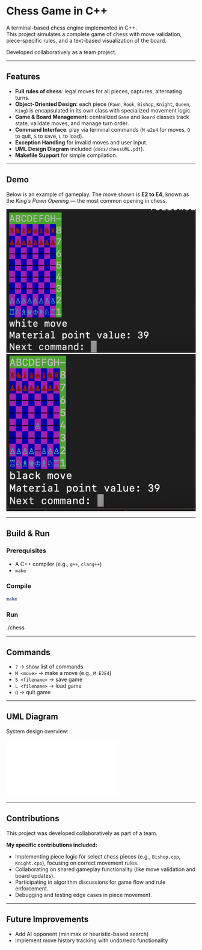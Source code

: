 # Chess Game in C++

A terminal-based chess engine implemented in C++.  
This project simulates a complete game of chess with move validation, piece-specific rules, and a text-based visualization of the board.  

Developed collaboratively as a team project. 

---

## Features
- **Full rules of chess**: legal moves for all pieces, captures, alternating turns.
- **Object-Oriented Design**: each piece (`Pawn`, `Rook`, `Bishop`, `Knight`, `Queen`, `King`) is encapsulated in its own class with specialized movement logic.
- **Game & Board Management**: centralized `Game` and `Board` classes track state, validate moves, and manage turn order.
- **Command Interface**: play via terminal commands (`M e2e4` for moves, `Q` to quit, `S` to save, `L` to load).
- **Exception Handling** for invalid moves and user input.
- **UML Design Diagram** included (`docs/chessUML.pdf`).
- **Makefile Support** for simple compilation.

---

## Demo

Below is an example of gameplay. The move shown is **E2 to E4**, known as the *King’s Pawn Opening* — the most common opening in chess.

![Chess Demo 1](https://raw.githubusercontent.com/ldicker6/chess-game/main/docs/demo1.png)
![Chess Demo 2](https://raw.githubusercontent.com/ldicker6/chess-game/main/docs/demo2.png)

---

## Build & Run

### Prerequisites
- A C++ compiler (e.g., `g++`, `clang++`)
- `make`

### Compile
```bash
make
```

### Run
./chess

--- 
## Commands

- `?` → show list of commands  
- `M <move>` → make a move (e.g., `M E2E4`)  
- `S <filename>` → save game  
- `L <filename>` → load game  
- `Q` → quit game  

---

## UML Diagram

System design overview:

![UML Diagram](chessUML.pdf)

---

## Contributions

This project was developed collaboratively as part of a team. 

**My specific contributions included:**
- Implementing piece logic for select chess pieces (e.g., `Bishop.cpp`, `Knight.cpp`), focusing on correct movement rules.  
- Collaborating on shared gameplay functionality (like move validation and board updates).  
- Participating in algorithm discussions for game flow and rule enforcement.  
- Debugging and testing edge cases in piece movement.  

---

## Future Improvements

- Add AI opponent (minimax or heuristic-based search)
- Implement move history tracking with undo/redo functionality










